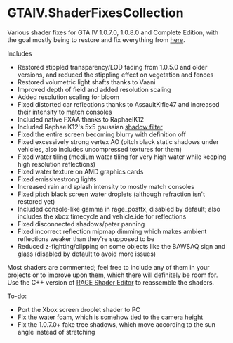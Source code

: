 # GTAIV.ShaderFixesCollection
Various shader fixes for GTA IV 1.0.7.0, 1.0.8.0 and Complete Edition, with the goal mostly being to restore and fix everything from [here](https://libertycity-ru.translate.goog/gta-4/articles/4346-gta-iv-complete-edition-xbox-protiv-pc.html?_x_tr_sl=ru&amp;_x_tr_tl=en&amp;_x_tr_hl=pt-BR).

Includes
- Restored stippled transparency/LOD fading from 1.0.5.0 and older versions, and reduced the stippling effect on vegetation and fences
- Restored volumetric light shafts thanks to Vaani
- Improved depth of field and added resolution scaling
- Added resolution scaling for bloom
- Fixed distorted car reflections thanks to AssaultKifle47 and increased their intensity to match consoles
- Included native FXAA thanks to RaphaelK12
- Included RaphaelK12's 5x5 gaussian [shadow filter](https://github.com/RaphaelK12/GTA4-Improved-Soft-Shadows)
- Fixed the entire screen becoming blurry with definition off
- Fixed excessively strong vertex AO (pitch black static shadows under vehicles, also includes uncompressed textures for them)
- Fixed water tiling (medium water tiling for very high water while keeping high resolution reflections)
- Fixed water texture on AMD graphics cards
- Fixed emissivestrong lights
- Increased rain and splash intensity to mostly match consoles
- Fixed pitch black screen water droplets (although refraction isn't restored yet)
- Included console-like gamma in rage_postfx, disabled by default; also includes the xbox timecycle and vehicle.ide for reflections
- Fixed disconnected shadows/peter panning
- Fixed incorrect reflection mipmap dimming which makes ambient reflections weaker than they're supposed to be
- Reduced z-fighting/clipping on some objects like the BAWSAQ sign and glass (disabled by default to avoid more issues)

Most shaders are commented; feel free to include any of them in your projects or to improve upon them, which there will definitely be room for.
Use the C++ version of [RAGE Shader Editor](https://gtaforums.com/topic/984675-rage-shader-editor/) to reassemble the shaders.

To-do:
- Port the Xbox screen droplet shader to PC
- Fix the water foam, which is somehow tied to the camera height
- Fix the 1.0.7.0+ fake tree shadows, which move according to the sun angle instead of stretching
